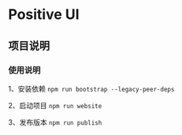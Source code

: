 # Positive UI

## 项目说明

### 使用说明

1、安装依赖
`npm run bootstrap --legacy-peer-deps`

2、启动项目
`npm run website`

3、发布版本
`npm run publish`
